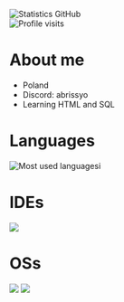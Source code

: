 ![Statistics GitHub](https://github-readme-stats.vercel.app/api?username=Abrissyy&show_icons=true&theme=radical)<br>
![Profile visits](https://komarev.com/ghpvc/?username=Abrissyy&label=Visits&color=blue&style=flat)<br>
# About me
- Poland
- Discord: abrissyo
- Learning HTML and SQL

# Languages
![Most used languagesi](https://github-readme-stats.vercel.app/api/top-langs/?username=Abrissyy&layout=compact&theme=radical)

# IDEs
![](https://img.shields.io/badge/VS_Code-0078D4?style=for-the-badge&logo=visual%20studio%20code&logoColor=white)
# OSs
![](https://img.shields.io/badge/Debian-0078D6?style=for-the-badge&logo=windows&logoColor=white)
![](https://img.shields.io/badge/ArchLinux-0078D6?style=for-the-badge&logo=kali&logoColor=white)

